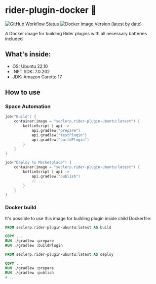 # rider-plugin-docker :whale:

[![GitHub Workflow Status](https://img.shields.io/github/actions/workflow/status/seclerp/rider-efcore/build.yml?logo=github&style=for-the-badge)](https://github.com/seclerp/rider-plugin-docker/actions/workflows/build-image.yml)
[![Docker Image Version (latest by date)](https://img.shields.io/docker/v/seclerp/rider-plugin-ubuntu?color=blue&label=image&logo=docker&sort=date&style=for-the-badge)](https://hub.docker.com/r/seclerp/rider-plugin-ubuntu)

A Docker image for building Rider plugins with all necessary batteries included

## What's inside:

- OS: Ubuntu 22.10
- .NET SDK: 7.0.202
- JDK: Amazon Coretto 17

## How to use

### Space Automation

```kotlin
job("Build") {
    container(image = "seclerp.rider-plugin-ubuntu:latest") {
        kotlinScript { api ->
            api.gradlew("prepare")
            api.gradlew("testPlugin")
            api.gradlew("buildPlugin")
        }
    }
}

job("Deploy to Marketplace") {
    container(image = "seclerp.rider-plugin-ubuntu:latest") {
        kotlinScript { api ->
            api.gradlew("publish")
            // ...
        }
    }
}

```

### Docker build
It's possible to use this image for building plugin inside child Dockerfile:

```dockerfile
FROM seclerp.rider-plugin-ubuntu:latest AS build

COPY . .
RUN ./gradlew :prepare
RUN ./gradlew :buildPlugin

FROM seclerp.rider-plugin-ubuntu:latest AS deploy

COPY . .
RUN ./gradlew :prepare
RUN ./gradlew :publish
# ...

```
